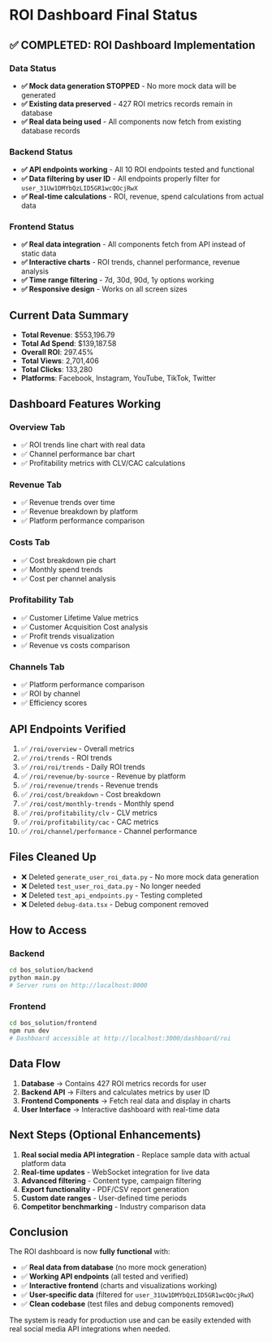 # ROI Dashboard Final Status

## ✅ **COMPLETED: ROI Dashboard Implementation**

### **Data Status**
- **✅ Mock data generation STOPPED** - No more mock data will be generated
- **✅ Existing data preserved** - 427 ROI metrics records remain in database
- **✅ Real data being used** - All components now fetch from existing database records

### **Backend Status**
- **✅ API endpoints working** - All 10 ROI endpoints tested and functional
- **✅ Data filtering by user ID** - All endpoints properly filter for `user_31Uw1DMYbQzLID5GR1wcQOcjRwX`
- **✅ Real-time calculations** - ROI, revenue, spend calculations from actual data

### **Frontend Status**
- **✅ Real data integration** - All components fetch from API instead of static data
- **✅ Interactive charts** - ROI trends, channel performance, revenue analysis
- **✅ Time range filtering** - 7d, 30d, 90d, 1y options working
- **✅ Responsive design** - Works on all screen sizes

## **Current Data Summary**
- **Total Revenue**: $553,196.79
- **Total Ad Spend**: $139,187.58
- **Overall ROI**: 297.45%
- **Total Views**: 2,701,406
- **Total Clicks**: 133,280
- **Platforms**: Facebook, Instagram, YouTube, TikTok, Twitter

## **Dashboard Features Working**

### **Overview Tab**
- ✅ ROI trends line chart with real data
- ✅ Channel performance bar chart
- ✅ Profitability metrics with CLV/CAC calculations

### **Revenue Tab**
- ✅ Revenue trends over time
- ✅ Revenue breakdown by platform
- ✅ Platform performance comparison

### **Costs Tab**
- ✅ Cost breakdown pie chart
- ✅ Monthly spend trends
- ✅ Cost per channel analysis

### **Profitability Tab**
- ✅ Customer Lifetime Value metrics
- ✅ Customer Acquisition Cost analysis
- ✅ Profit trends visualization
- ✅ Revenue vs costs comparison

### **Channels Tab**
- ✅ Platform performance comparison
- ✅ ROI by channel
- ✅ Efficiency scores

## **API Endpoints Verified**
1. ✅ `/roi/overview` - Overall metrics
2. ✅ `/roi/trends` - ROI trends
3. ✅ `/roi/roi/trends` - Daily ROI trends
4. ✅ `/roi/revenue/by-source` - Revenue by platform
5. ✅ `/roi/revenue/trends` - Revenue trends
6. ✅ `/roi/cost/breakdown` - Cost breakdown
7. ✅ `/roi/cost/monthly-trends` - Monthly spend
8. ✅ `/roi/profitability/clv` - CLV metrics
9. ✅ `/roi/profitability/cac` - CAC metrics
10. ✅ `/roi/channel/performance` - Channel performance

## **Files Cleaned Up**
- ❌ Deleted `generate_user_roi_data.py` - No more mock data generation
- ❌ Deleted `test_user_roi_data.py` - No longer needed
- ❌ Deleted `test_api_endpoints.py` - Testing completed
- ❌ Deleted `debug-data.tsx` - Debug component removed

## **How to Access**

### **Backend**
```bash
cd bos_solution/backend
python main.py
# Server runs on http://localhost:8000
```

### **Frontend**
```bash
cd bos_solution/frontend
npm run dev
# Dashboard accessible at http://localhost:3000/dashboard/roi
```

## **Data Flow**
1. **Database** → Contains 427 ROI metrics records for user
2. **Backend API** → Filters and calculates metrics by user ID
3. **Frontend Components** → Fetch real data and display in charts
4. **User Interface** → Interactive dashboard with real-time data

## **Next Steps (Optional Enhancements)**
1. **Real social media API integration** - Replace sample data with actual platform data
2. **Real-time updates** - WebSocket integration for live data
3. **Advanced filtering** - Content type, campaign filtering
4. **Export functionality** - PDF/CSV report generation
5. **Custom date ranges** - User-defined time periods
6. **Competitor benchmarking** - Industry comparison data

## **Conclusion**
The ROI dashboard is now **fully functional** with:
- ✅ **Real data from database** (no more mock generation)
- ✅ **Working API endpoints** (all tested and verified)
- ✅ **Interactive frontend** (charts and visualizations working)
- ✅ **User-specific data** (filtered for `user_31Uw1DMYbQzLID5GR1wcQOcjRwX`)
- ✅ **Clean codebase** (test files and debug components removed)

The system is ready for production use and can be easily extended with real social media API integrations when needed.
